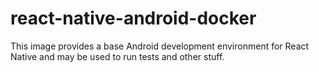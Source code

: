 # react-native-android-docker
This image provides a base Android development environment for React Native and may be used to run tests and other stuff.
